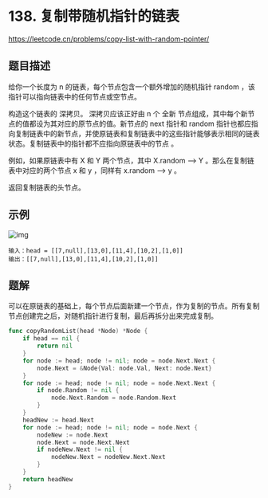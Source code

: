 # 138. 复制带随机指针的链表
https://leetcode.cn/problems/copy-list-with-random-pointer/

## 题目描述
给你一个长度为 n 的链表，每个节点包含一个额外增加的随机指针 random ，该指针可以指向链表中的任何节点或空节点。

构造这个链表的 深拷贝。 深拷贝应该正好由 n 个 全新 节点组成，其中每个新节点的值都设为其对应的原节点的值。新节点的 next 指针和 random 指针也都应指向复制链表中的新节点，并使原链表和复制链表中的这些指针能够表示相同的链表状态。复制链表中的指针都不应指向原链表中的节点 。

例如，如果原链表中有 X 和 Y 两个节点，其中 X.random --> Y 。那么在复制链表中对应的两个节点 x 和 y ，同样有 x.random --> y 。

返回复制链表的头节点。


## 示例
![img](https://assets.leetcode-cn.com/aliyun-lc-upload/uploads/2020/01/09/e1.png)
```
输入：head = [[7,null],[13,0],[11,4],[10,2],[1,0]]
输出：[[7,null],[13,0],[11,4],[10,2],[1,0]]
```


## 题解
可以在原链表的基础上，每个节点后面新建一个节点，作为复制的节点。所有复制节点创建完之后，对随机指针进行复制，最后再拆分出来完成复制。
```go
func copyRandomList(head *Node) *Node {
    if head == nil {
        return nil
    }
    for node := head; node != nil; node = node.Next.Next {
        node.Next = &Node{Val: node.Val, Next: node.Next}
    }
    for node := head; node != nil; node = node.Next.Next {
        if node.Random != nil {
            node.Next.Random = node.Random.Next
        }
    }
    headNew := head.Next
    for node := head; node != nil; node = node.Next {
        nodeNew := node.Next
        node.Next = node.Next.Next
        if nodeNew.Next != nil {
            nodeNew.Next = nodeNew.Next.Next
        }
    }
    return headNew
}
```